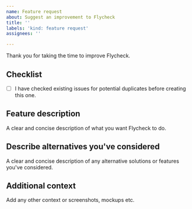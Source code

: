 ```yaml
---
name: Feature request
about: Suggest an improvement to Flycheck
title: ''
labels: 'kind: feature request'
assignees: ''

---
```


Thank you for taking the time to improve Flycheck.

## Checklist

- [ ] I have checked existing issues for potential duplicates before creating this one.

## Feature description

A clear and concise description of what you want Flycheck to do.

## Describe alternatives you've considered

A clear and concise description of any alternative solutions or features you've considered.

## Additional context

Add any other context or screenshots, mockups etc.

